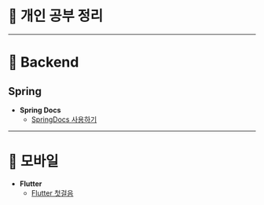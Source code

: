 # 📗 개인 공부 정리

<hr>

# 📒 Backend

## Spring
- **Spring Docs**
  - [SpringDocs 사용하기](./Backend/Spring/SpringDocs/SpringDocs%20소개.md)

<hr>

# 📒 모바일
- **Flutter**
  - [Flutter 첫걸음](./모바일/Flutter/Flutter%20첫걸음.md)
